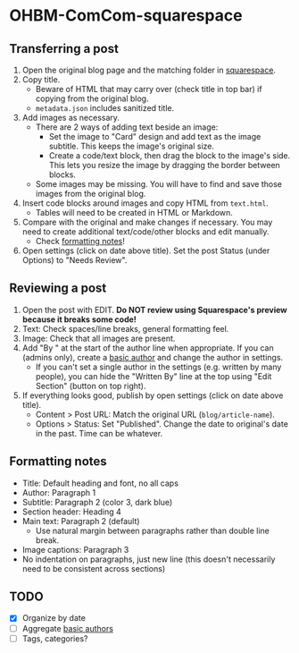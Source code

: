 # OHBM-ComCom-squarespace

## Transferring a post

1. Open the original blog page and the matching folder in [squarespace](squarespace).
2. Copy title.
   * Beware of HTML that may carry over (check title in top bar) if copying from the original blog.
   * `metadata.json` includes sanitized title.
4. Add images as necessary.
   * There are 2 ways of adding text beside an image:
      * Set the image to "Card" design and add text as the image subtitle.
        This keeps the image's original size.
      * Create a code/text block, then drag the block to the image's side.
        This lets you resize the image by dragging the border between blocks.
   * Some images may be missing. You will have to find and save those images from the original blog.
5. Insert code blocks around images and copy HTML from `text.html`.
   * Tables will need to be created in HTML or Markdown.
6. Compare with the original and make changes if necessary.
   You may need to create additional text/code/other blocks and edit manually.
   * Check [formatting notes](#formatting-notes)!
7. Open settings (click on date above title). Set the post Status (under Options) to "Needs Review".

## Reviewing a post

1. Open the post with EDIT. **Do NOT review using Squarespace's preview because it breaks some code!**
2. Text: Check spaces/line breaks, general formatting feel.
3. Image: Check that all images are present.
4. Add "By " at the start of the author line when appropriate. If you can (admins only), create a
   [basic author](https://support.squarespace.com/hc/en-us/articles/205810518) and change the author in settings.
   * If you can't set a single author in the settings (e.g. written by many people), you can hide the "Written By"
     line at the top using "Edit Section" (button on top right).
5. If everything looks good, publish by open settings (click on date above title).
   * Content > Post URL: Match the original URL (`blog/article-name`).
   * Options > Status: Set "Published". Change the date to original's date in the past. Time can be whatever.

## Formatting notes

* Title: Default heading and font, no all caps
* Author: Paragraph 1
* Subtitle: Paragraph 2 (color 3, dark blue)
* Section header: Heading 4
* Main text: Paragraph 2 (default)
   * Use natural margin between paragraphs rather than double line break.
* Image captions: Paragraph 3
* No indentation on paragraphs, just new line (this doesn't necessarily need to be consistent across sections)

## TODO

- [x] Organize by date
- [ ] Aggregate [basic authors](https://support.squarespace.com/hc/en-us/articles/205810518)
- [ ] Tags, categories?
